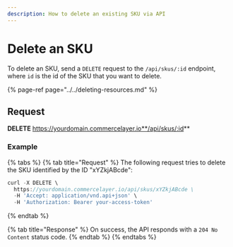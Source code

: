```yaml
---
description: How to delete an existing SKU via API
---
```


# Delete an SKU

To delete an SKU, send a `DELETE` request to the `/api/skus/:id` endpoint, where `id` is the id of the SKU that you want to delete.

{% page-ref page="../../deleting-resources.md" %}

## Request

**DELETE** https://yourdomain.commercelayer.io**/api/skus/:id**

### Example

{% tabs %}
{% tab title="Request" %}
The following request tries to delete the SKU identified by the ID "xYZkjABcde":

```javascript
curl -X DELETE \
  https://yourdomain.commercelayer.io/api/skus/xYZkjABcde \
  -H 'Accept: application/vnd.api+json' \
  -H 'Authorization: Bearer your-access-token'
```
{% endtab %}

{% tab title="Response" %}
On success, the API responds with a `204 No Content` status code.
{% endtab %}
{% endtabs %}

